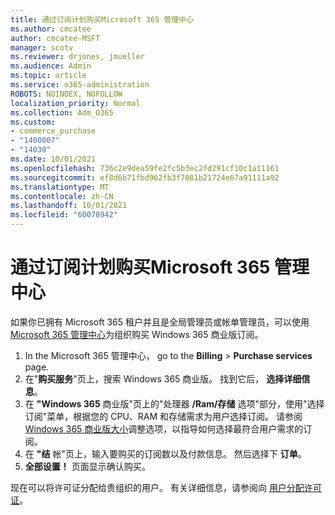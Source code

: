 ```yaml
---
title: 通过订阅计划购买Microsoft 365 管理中心
ms.author: cmcatee
author: cmcatee-MSFT
manager: scotv
ms.reviewer: drjones, jmueller
ms.audience: Admin
ms.topic: article
ms.service: o365-administration
ROBOTS: NOINDEX, NOFOLLOW
localization_priority: Normal
ms.collection: Adm_O365
ms.custom:
- commerce_purchase
- "1400007"
- "14030"
ms.date: 10/01/2021
ms.openlocfilehash: 736c2e9dea59fe2fc5b3ec2fd291cf10c1a11161
ms.sourcegitcommit: ef8d6b71fbd962fb3f7081b21724e67a91111a92
ms.translationtype: MT
ms.contentlocale: zh-CN
ms.lasthandoff: 10/01/2021
ms.locfileid: "60078942"
---
```

# <a name="buy-a-subscription-through-the-microsoft-365-admin-center"></a>通过订阅计划购买Microsoft 365 管理中心

如果你已拥有 Microsoft 365 租户并且是全局管理员或帐单管理员，可以使用[Microsoft 365 管理中心](https://go.microsoft.com/fwlink/p/?linkid=2024339)为组织购买 Windows 365 商业版订阅。

1. In the Microsoft 365 管理中心， go to the **Billing**  >  **Purchase services** page.
2. 在"**购买服务**"页上，搜索 Windows 365 商业版。 找到它后， **选择详细信息**。
3. 在 **"Windows 365** 商业版"页上的"处理器 **/Ram/存储** 选项"部分，使用"选择订阅"菜单，根据您的 CPU、RAM 和存储需求为用户选择订阅。 请参阅[Windows 365 商业版大小](https://docs.microsoft.com/microsoft-365/admin/setup/windows-365-business-sizing)调整选项，以指导如何选择最符合用户需求的订阅。
4. 在 **"结** 帐"页上，输入要购买的订阅数以及付款信息。 然后选择下 **订单**。
5. **全部设置！** 页面显示确认购买。

现在可以将许可证分配给贵组织的用户。 有关详细信息，请参阅向 [用户分配许可证](https://docs.microsoft.com/microsoft-365/admin/setup/get-started-windows-365-business#assign-licenses-to-users)。
